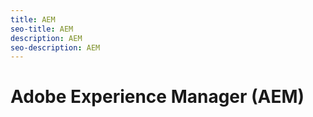```yaml
---
title: AEM
seo-title: AEM
description: AEM
seo-description: AEM
---
```


# Adobe Experience Manager (AEM)
